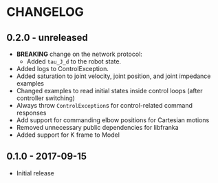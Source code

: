 # CHANGELOG

## 0.2.0 - unreleased

  * **BREAKING** change on the network protocol:
    - Added `tau_J_d` to the robot state.
  * Added logs to ControlException.
  * Added saturation to joint velocity, joint position, and joint impedance examples
  * Changed examples to read initial states inside control loops (after controller switching)
  * Always throw `ControlException`s for control-related command responses
  * Add support for commanding elbow positions for Cartesian motions
  * Removed unnecessary public dependencies for libfranka
  * Added support for K frame to Model

## 0.1.0 - 2017-09-15

  * Initial release

